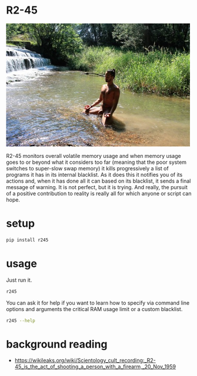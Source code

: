 # R2-45

![](https://raw.githubusercontent.com/wdbm/r245/master/media/r245.png)

R2-45 monitors overall volatile memory usage and when memory usage goes to or beyond what it considers too far (meaning that the poor system switches to super-slow swap memory) it kills progressively a list of programs it has in its internal blacklist. As it does this it notifies you of its actions and, when it has done all it can based on its blacklist, it sends a final message of warning. It is not perfect, but it is trying. And really, the pursuit of a positive contribution to reality is really all for which anyone or script can hope.

# setup

```Bash
pip install r245
```

# usage

Just run it.

```Bash
r245
```

You can ask it for help if you want to learn how to specify via command line options and arguments the critical RAM usage limit or a custom blacklist.

```Bash
r245 --help
```

# background reading

- <https://wikileaks.org/wiki/Scientology_cult_recording:_R2-45_is_the_act_of_shooting_a_person_with_a_firearm,_20_Nov_1959>
